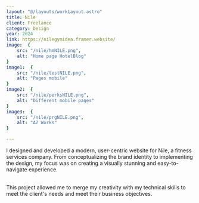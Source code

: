 ```yaml
---
layout: "@/layouts/workLayout.astro"
title: Nile
client: Freelance
category: Design
year: 2024
link: https://nilegymidea.framer.website/
image:  {
    src: "/nile/hmNILE.png",
    alt: "Home page HotelBlog"
}
image1:  {
    src: "/nile/testNILE.png",
    alt: "Pages mobile"
}
image2:  {
    src: "/nile/perksNILE.png",
    alt: "Different mobile pages"
}
image3:  {
    src: "/nile/prgNILE.png",
    alt: "AZ Works"
}

---
```


I designed and developed a modern, user-centric website for Nile, a fitness services company. From conceptualizing the brand identity to implementing the design, my focus was on creating a visually stunning and easy-to-navigate experience. 

\
This project allowed me to merge my creativity with my technical skills to meet the client's needs and meet their business objectives.